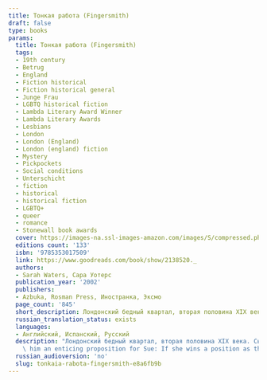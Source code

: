 ```yaml
---
title: Тонкая работа (Fingersmith)
draft: false
type: books
params:
  title: Тонкая работа (Fingersmith)
  tags:
  - 19th century
  - Betrug
  - England
  - Fiction historical
  - Fiction historical general
  - Junge Frau
  - LGBTQ historical fiction
  - Lambda Literary Award Winner
  - Lambda Literary Awards
  - Lesbians
  - London
  - London (England)
  - London (england) fiction
  - Mystery
  - Pickpockets
  - Social conditions
  - Unterschicht
  - fiction
  - historical
  - historical fiction
  - LGBTQ+
  - queer
  - romance
  - Stonewall book awards
  cover: https://images-na.ssl-images-amazon.com/images/S/compressed.photo.goodreads.com/books/1545241494i/8913370.jpg, https://images-na.ssl-images-amazon.com/images/S/compressed.photo.goodreads.com/books/1377028250i/2138520.jpg
  editions count: '133'
  isbn: '9785353017509'
  link: https://www.goodreads.com/book/show/2138520._
  authors:
  - Sarah Waters, Сара Уотерс
  publication_year: '2002'
  publishers:
  - Azbuka, Rosman Press, Иностранка, Эксмо
  page_count: '845'
  short_description: Лондонский бедный квартал, вторая половина XIX века. Сью Триндер, сирота, выросшая среди воров и мошенников, не знает, что судьба странными узами соединила ее жизнь с юной наследницей богатого имения, живущего замкнуто и уединенно…
  russian_translation_status: exists
  languages:
  - Английский, Испанский, Русский
  description: "Лондонский бедный квартал, вторая половина XIX века. Сью Триндер, сирота, выросшая среди воров и мошенников, не знает, что судьба странными узами соединила ее жизнь с юной наследницей богатого имения, живущего замкнуто и уединенно. И едва порог дома переступает неотразимый Джентльмен, начинаются приключения, захватывающие дух своей непредсказуемостью.\n\nПогружая читателя в атмосферу викторианского Лондона, автор умело вплетает в ткань \nповествования сюжеты и образы из произведений Чарлза Диккенса, Бернарда Шоу и других писателей.\n\nSue Trinder is an orphan, left as an infant in the care of Mrs. Sucksby, a \"baby farmer,\" who raised her with unusual tenderness, as if Sue were her own. Mrs. Sucksby’s household, with its fussy babies calmed with doses of gin, also hosts a transient family of petty thieves—fingersmiths—for whom this house in the heart of a mean London slum is home. One day, the most beloved thief of all arrives—Gentleman, an elegant con man, who carries with\
    \ him an enticing proposition for Sue: If she wins a position as the maid to Maud Lilly, a naïve gentlewoman, and aids Gentleman in her seduction, then they will all share in Maud’s vast inheritance. Once the inheritance is secured, Maud will be disposed of—passed off as mad, and made to live out the rest of her days in a lunatic asylum. With dreams of paying back the kindness of her adopted family, Sue agrees to the plan. Once in, however, Sue begins to pity her helpless mark and care for Maud Lilly in unexpected ways...But no one and nothing is as it seems in this Dickensian novel of thrills and reversals."
  russian_audioversion: 'no'
  slug: tonkaia-rabota-fingersmith-e8a6fb9b
---
```

